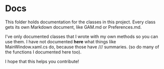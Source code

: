 # Docs

This folder holds documentation for the classes in this project. Every class gets its own Markdown document, like GAM.md or Preferences.md.

I've only documented classes that I wrote with my own methods so you can use them. I have not documented **here** what things like MainWindow.xaml.cs do, because those have /// summaries. (so do many of the functions I documented here too).

I hope that this helps you contribute!
